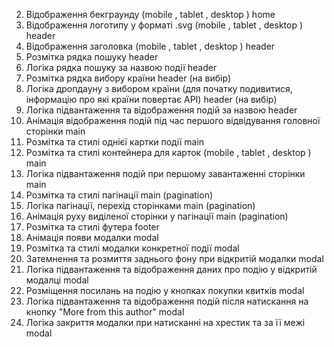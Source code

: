 2. Відображення бекграунду (mobile , tablet , desktop )	home
3. Відображення логотипу у форматі .svg (mobile , tablet , desktop )	header
4. Відображення заголовка (mobile , tablet , desktop )	header
5. Розмітка рядка пошуку	header
6. Логіка рядка пошуку за назвою події	header
7. Розмітка рядка вибору країни 	header  (на вибір)
8. Логіка дропдауну з вибором країни (для початку подивитися, інформацію про які країни повертає API)	header (на вибір)
9. Логіка підвантаження та відображення подій за назвою	header
10. Анімація відображення подій під час першого відвідування головної сторінки	main
11. Розмітка та стилі однієї картки події	main
12. Розмітка та стилі контейнера для карток (mobile , tablet , desktop )	main
13. Логіка підвантаження подій при першому завантаженні сторінки	main
14. Розмітка та стилі пагінації 	main (pagination)
15. Логіка пагінації, перехід сторінками	main (pagination)
16. Анімація руху виділеної сторінки у пагінації	main (pagination)
17. Розмітка та стилі футера	footer
18. Анімація появи модалки	modal
19. Розмітка та стилі модалки конкретної події	modal
20. Затемнення та розмиття заднього фону при відкритій модалки	modal
21. Логіка підвантаження та відображення даних про подію у відкритій модалці	modal
22. Розміщення посилань на подію у кнопках покупки квитків	modal
23. Логіка підвантаження та відображення подій після натискання на кнопку "More from this author"	modal
24. Логіка закриття модалки при натисканні на хрестик та за її межі	modal